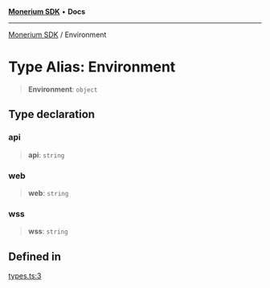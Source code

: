 [**Monerium SDK**](../README.md) • **Docs**

---

[Monerium SDK](../README.md) / Environment

# Type Alias: Environment

> **Environment**: `object`

## Type declaration

### api

> **api**: `string`

### web

> **web**: `string`

### wss

> **wss**: `string`

## Defined in

[types.ts:3](https://github.com/monerium/js-monorepo/blob/132ae6f6b7d189aad355aa9ba25793222c11aea9/packages/sdk/src/types.ts#L3)

